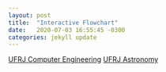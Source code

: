 ```yaml
---
layout: post
title:  "Interactive Flowchart"
date:   2020-07-03 16:55:45 -0300
categories: jekyll update
---
```


[UFRJ Computer Engineering][grade-eci]
[UFRJ Astronomy][grade-astro]

[grade-eci]: https://gremio-eci.github.io/grade/
[grade-astro]:   https://vnakayama.github.io/grade/
